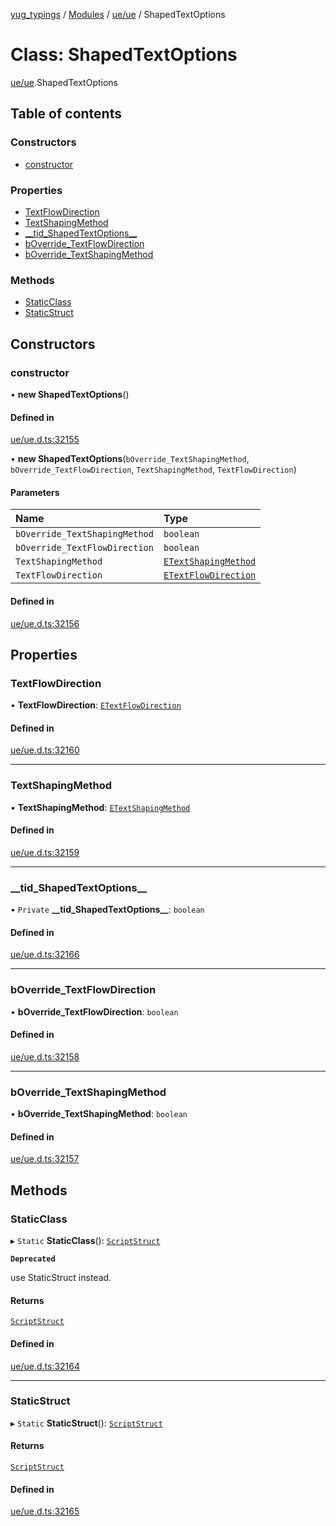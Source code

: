 [yug_typings](../README.md) / [Modules](../modules.md) / [ue/ue](../modules/ue_ue.md) / ShapedTextOptions

# Class: ShapedTextOptions

[ue/ue](../modules/ue_ue.md).ShapedTextOptions

## Table of contents

### Constructors

- [constructor](ue_ue.ShapedTextOptions.md#constructor)

### Properties

- [TextFlowDirection](ue_ue.ShapedTextOptions.md#textflowdirection)
- [TextShapingMethod](ue_ue.ShapedTextOptions.md#textshapingmethod)
- [\_\_tid\_ShapedTextOptions\_\_](ue_ue.ShapedTextOptions.md#__tid_shapedtextoptions__)
- [bOverride\_TextFlowDirection](ue_ue.ShapedTextOptions.md#boverride_textflowdirection)
- [bOverride\_TextShapingMethod](ue_ue.ShapedTextOptions.md#boverride_textshapingmethod)

### Methods

- [StaticClass](ue_ue.ShapedTextOptions.md#staticclass)
- [StaticStruct](ue_ue.ShapedTextOptions.md#staticstruct)

## Constructors

### constructor

• **new ShapedTextOptions**()

#### Defined in

[ue/ue.d.ts:32155](https://github.com/YugMetaverse/yug_typings/blob/25cad34/ue/ue.d.ts#L32155)

• **new ShapedTextOptions**(`bOverride_TextShapingMethod`, `bOverride_TextFlowDirection`, `TextShapingMethod`, `TextFlowDirection`)

#### Parameters

| Name | Type |
| :------ | :------ |
| `bOverride_TextShapingMethod` | `boolean` |
| `bOverride_TextFlowDirection` | `boolean` |
| `TextShapingMethod` | [`ETextShapingMethod`](../enums/ue_ue.ETextShapingMethod.md) |
| `TextFlowDirection` | [`ETextFlowDirection`](../enums/ue_ue.ETextFlowDirection.md) |

#### Defined in

[ue/ue.d.ts:32156](https://github.com/YugMetaverse/yug_typings/blob/25cad34/ue/ue.d.ts#L32156)

## Properties

### TextFlowDirection

• **TextFlowDirection**: [`ETextFlowDirection`](../enums/ue_ue.ETextFlowDirection.md)

#### Defined in

[ue/ue.d.ts:32160](https://github.com/YugMetaverse/yug_typings/blob/25cad34/ue/ue.d.ts#L32160)

___

### TextShapingMethod

• **TextShapingMethod**: [`ETextShapingMethod`](../enums/ue_ue.ETextShapingMethod.md)

#### Defined in

[ue/ue.d.ts:32159](https://github.com/YugMetaverse/yug_typings/blob/25cad34/ue/ue.d.ts#L32159)

___

### \_\_tid\_ShapedTextOptions\_\_

• `Private` **\_\_tid\_ShapedTextOptions\_\_**: `boolean`

#### Defined in

[ue/ue.d.ts:32166](https://github.com/YugMetaverse/yug_typings/blob/25cad34/ue/ue.d.ts#L32166)

___

### bOverride\_TextFlowDirection

• **bOverride\_TextFlowDirection**: `boolean`

#### Defined in

[ue/ue.d.ts:32158](https://github.com/YugMetaverse/yug_typings/blob/25cad34/ue/ue.d.ts#L32158)

___

### bOverride\_TextShapingMethod

• **bOverride\_TextShapingMethod**: `boolean`

#### Defined in

[ue/ue.d.ts:32157](https://github.com/YugMetaverse/yug_typings/blob/25cad34/ue/ue.d.ts#L32157)

## Methods

### StaticClass

▸ `Static` **StaticClass**(): [`ScriptStruct`](ue_ue.ScriptStruct.md)

**`Deprecated`**

use StaticStruct instead.

#### Returns

[`ScriptStruct`](ue_ue.ScriptStruct.md)

#### Defined in

[ue/ue.d.ts:32164](https://github.com/YugMetaverse/yug_typings/blob/25cad34/ue/ue.d.ts#L32164)

___

### StaticStruct

▸ `Static` **StaticStruct**(): [`ScriptStruct`](ue_ue.ScriptStruct.md)

#### Returns

[`ScriptStruct`](ue_ue.ScriptStruct.md)

#### Defined in

[ue/ue.d.ts:32165](https://github.com/YugMetaverse/yug_typings/blob/25cad34/ue/ue.d.ts#L32165)

